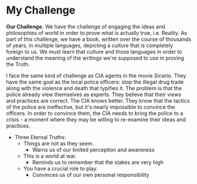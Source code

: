 # My Challenge

**Our Challenge.** We have the challenge of engaging the ideas and philosophies of world in order to prove what is actually true, i.e. Reality. As part of this challenge, we have a book, written over the course of thousands of years, in multiple languages, depicting a culture that is completely foreign to us. We must learn that culture and those languages in order to understand the meaning of the writings we're supposed to use in proving the Truth.

I face the same kind of challenge as CIA agents in the movie _Sicario_. They have the same goal as the local police officers: stop the illegal drug trade along with the violence and death that typifies it. The problem is that the police already view themselves as experts. They believe that their views and practices are correct. The CIA knows better. They know that the tactics of the police are ineffective, but it's nearly impossible to convince the officers. In order to convince them, the CIA needs to bring the police to a crisis - a moment where they may be willing to re-examine their ideas and practices.

* Three Eternal Truths:
  * Things are not as they seem.
    * Warns us of our limited perception and awareness
  * This is a world at war.
    * Reminds us to remember that the stakes are very high
  * You have a crucial role to play.
    * Convinces us of our own personal responsibility

